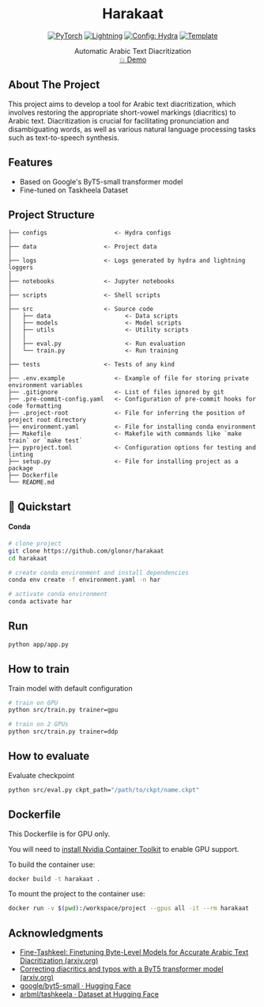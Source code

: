 <div align="center">

# Harakaat

<a href="https://pytorch.org/get-started/locally/"><img alt="PyTorch" src="https://img.shields.io/badge/PyTorch-ee4c2c?logo=pytorch&logoColor=white"></a>
<a href="https://pytorchlightning.ai/"><img alt="Lightning" src="https://img.shields.io/badge/-Lightning-792ee5?logo=pytorchlightning&logoColor=white"></a>
<a href="https://hydra.cc/"><img alt="Config: Hydra" src="https://img.shields.io/badge/Config-Hydra-89b8cd"></a>
<a href="https://github.com/ashleve/lightning-hydra-template"><img alt="Template" src="https://img.shields.io/badge/-Lightning--Hydra--Template-017F2F?style=flat&logo=github&labelColor=gray"></a><br>

Automatic Arabic Text Diacritization <br>
[💥 Demo](https://huggingface.co/spaces/glonor/arabic-text-diacritization)

</div>

## About The Project

This project aims to develop a tool for Arabic text diacritization, which involves restoring the appropriate short-vowel markings (diacritics) to Arabic text. Diacritization is crucial for facilitating pronunciation and disambiguating words, as well as various natural language processing tasks such as text-to-speech synthesis.

## Features

- Based on Google's ByT5-small transformer model
- Fine-tuned on Taskheela Dataset

## Project Structure

```
├── configs                   <- Hydra configs
│
├── data                   <- Project data
│
├── logs                   <- Logs generated by hydra and lightning loggers
│
├── notebooks              <- Jupyter notebooks
│
├── scripts                <- Shell scripts
│
├── src                    <- Source code
│   ├── data                     <- Data scripts
│   ├── models                   <- Model scripts
│   ├── utils                    <- Utility scripts
│   │
│   ├── eval.py                  <- Run evaluation
│   └── train.py                 <- Run training
│
├── tests                  <- Tests of any kind
│
├── .env.example              <- Example of file for storing private environment variables
├── .gitignore                <- List of files ignored by git
├── .pre-commit-config.yaml   <- Configuration of pre-commit hooks for code formatting
├── .project-root             <- File for inferring the position of project root directory
├── environment.yaml          <- File for installing conda environment
├── Makefile                  <- Makefile with commands like `make train` or `make test`
├── pyproject.toml            <- Configuration options for testing and linting
├── setup.py                  <- File for installing project as a package
├── Dockerfile
└── README.md
```

## 🚀 Quickstart

#### Conda

```bash
# clone project
git clone https://github.com/glonor/harakaat
cd harakaat

# create conda environment and install dependencies
conda env create -f environment.yaml -n har

# activate conda environment
conda activate har
```

## Run

```bash
python app/app.py
```

## How to train

Train model with default configuration

```bash
# train on GPU
python src/train.py trainer=gpu

# train on 2 GPUs
python src/train.py trainer=ddp
```

## How to evaluate

Evaluate checkpoint

```bash
python src/eval.py ckpt_path="/path/to/ckpt/name.ckpt"
```

## Dockerfile

This Dockerfile is for GPU only.

You will need to [install Nvidia Container Toolkit](https://docs.nvidia.com/datacenter/cloud-native/container-toolkit/install-guide.html) to enable GPU support. <br>

To build the container use:

```bash
docker build -t harakaat .
```

To mount the project to the container use:

```bash
docker run -v $(pwd):/workspace/project --gpus all -it --rm harakaat
```

## Acknowledgments

- [Fine-Tashkeel: Finetuning Byte-Level Models for Accurate Arabic Text Diacritization (arxiv.org)](https://arxiv.org/abs/2303.14588)
- [Correcting diacritics and typos with a ByT5 transformer model (arxiv.org)](https://arxiv.org/abs/2201.13242)
- [google/byt5-small · Hugging Face](https://huggingface.co/google/byt5-small)
- [arbml/tashkeela · Dataset at Hugging Face](https://huggingface.co/datasets/arbml/tashkeela)
